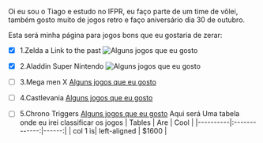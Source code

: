Oi eu sou o Tiago e estudo no IFPR, eu faço parte de um time de vôlei, também gosto muito de jogos retro e faço aniversário dia 30 de outubro.

Esta será minha página para jogos bons que eu gostaria de zerar:
- [x] 1.Zelda a Link to the past
![Alguns jogos que eu gosto](https://i0.wp.com/guarientoportal.com/wp-content/uploads/2021/07/The-Legend-of-Zelda-A-Link-to-the-Past-Nintendo-Game-Analise.png?fit=1920%2C1080&ssl=1)
- [x] 2.Aladdin Super Nintendo
![Alguns jogos que eu gosto](https://criticalhits.com.br/wp-content/uploads/2021/03/maxresdefault-5-1.jpg)
- [ ] 3.Mega men X
[Alguns jogos que eu gosto](https://sm.ign.com/ign_br/screenshot/default/mega-man-x_uk8d.jpg)
- [ ] 4.Castlevania
[Alguns jogos que eu gosto](https://i.ytimg.com/vi/IJqCzUBUPzw/hq720.jpg?sqp=-oaymwEhCK4FEIIDSFryq4qpAxMIARUAAAAAGAElAADIQj0AgKJD&rs=AOn4CLBI-sOUtS0U36Z5GRnJu9gy0_L0MQ)
- [ ] 5.Chrono Triggers
[Alguns jogos que eu gosto](https://s.zst.com.br/cms-assets/2021/06/personagens-de-chrono-trigger-1-.png)
Aqui será Uma tabela onde eu irei classificar os jogos
| Tables | Are | Cool | |----------|:-------------:|------:| | col 1 is| left-aligned | $1600 |



